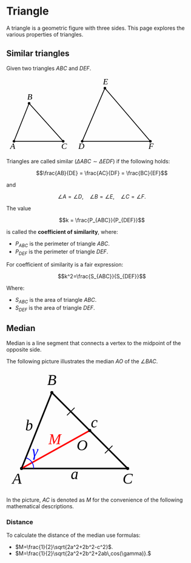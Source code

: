 # Triangle

A triangle is a geometric figure with three sides. This page explores the various properties of triangles.

## Similar triangles

Given two triangles $ABC$ and $DEF$.

<svg
width="500" height="200"
style="font-family: 'LatinModern'" font-style="italic"
fill="black" stroke="black"
xmlns="http://www.w3.org/2000/svg">
  <g fill="none" stroke-width="2">
    <polygon points="20,170 60,70 150,170" />
    <polygon points="200,170 260,30 380,170" />
    </g>
    <g font-size="22" stroke="none">
    <text x="10" y="190" >A</text>
    <text x="55" y="60" >B</text>
    <text x="145" y="190" >C</text>
    <text x="190" y="190" >D</text>
    <text x="255" y="20" >E</text>
    <text x="375" y="190" >F</text>
    </g>
    <circle cx="20" cy="170" r="3" />
    <circle cx="60" cy="70" r="3" />
    <circle cx="150" cy="170" r="3" />
    <circle cx="200" cy="170" r="3" />
    <circle cx="260" cy="30" r="3" />
    <circle cx="380" cy="170" r="3" />
</svg>

Triangles are called similar ($\Delta ABC \sim \Delta EDF$) if the following holds:

$$\frac{AB}{DE} = \frac{AC}{DF} = \frac{BC}{EF}$$

and

$$\angle A = \angle D, \quad \angle B = \angle E, \quad \angle C = \angle F.$$

The value

$$k = \frac{P_{ABC}}{P_{DEF}}$$

is called the **coefficient of similarity**, where:

- $P_{ABC}$ is the perimeter of triangle $ABC$.
- $P_{DEF}$ is the perimeter of triangle $DEF$.

For coefficient of similarity is a fair expression:

$$k^2=\frac{S_{ABC}}{S_{DEF}}$$

Where:

- $S_{ABC}$ is the area of triangle $ABC$.
- $S_{DEF}$ is the area of triangle $DEF$.

## Median

Median is a line segment that connects a vertex to the midpoint of the opposite side.

The following picture illustrates the median $AO$ of the $\angle BAC$.

<svg width="360" height="320" viewBox="-5 -15 90 80" fill="black" font-size="10" style="font-family: 'LatinModern'" font-style="italic" text-anchor="middle" xmlns="http://www.w3.org/2000/svg">
    <polygon
      points="5,50 25,0 75,50"
      fill="none"
      stroke="black"
      stroke-width="1"
    />
    <line x1="5" y1="50" x2="50" y2="25" stroke-width="1" stroke="red"/>
    <g stroke-width="0.5" stroke="black">
      <line x1="60" y1="40" x2="65" y2="35"/>
      <line x1="35"  y1="15" x2="40" y2="10"/>
    </g>
    <circle cx="5" cy="50" r="1"/>
    <circle cx="25" cy="0" r="1"/>
    <circle cx="75" cy="50" r="1"/>
    <circle cx="50" cy="25" r="1"/>
    <text x="2" y="60">A</text>
    <text x="25" y="-5">B</text>
    <text x="75" y="60">C</text>
    <text x="45" y="38">O</text>
    <text x="27" y="34" fill="red">M</text>
    <g fill="black">
      <text x="40" y="57">a</text>
      <text x="10" y="25">b</text>
      <text x="53" y="23">c</text>
    </g>
    <path d="M 8 43 A 7,7 0,0 1 13,50" fill="none" stroke-width="0.5" stroke="blue"/>
    <text x="14" y="42" fill="blue">γ</text>
</svg>

In the picture, $AC$ is denoted as $M$ for the convenience of the following mathematical descriptions. 

### Distance

To calculate the distance of the median use formulas:

- $M=\frac{1}{2}\sqrt{2a^2+2b^2-c^2}$.
- $M=\frac{1}{2}\sqrt{2a^2+2b^2+2ab\,cos(\gamma)}.$
